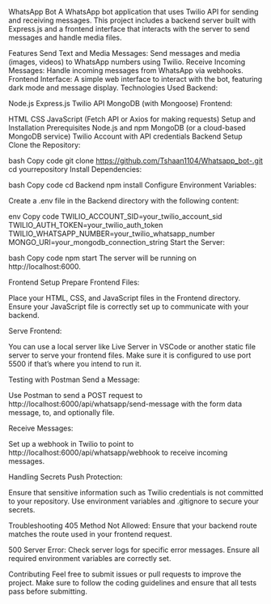 WhatsApp Bot
A WhatsApp bot application that uses Twilio API for sending and receiving messages. This project includes a backend server built with Express.js and a frontend interface that interacts with the server to send messages and handle media files.

Features
Send Text and Media Messages: Send messages and media (images, videos) to WhatsApp numbers using Twilio.
Receive Incoming Messages: Handle incoming messages from WhatsApp via webhooks.
Frontend Interface: A simple web interface to interact with the bot, featuring dark mode and message display.
Technologies Used
Backend:

Node.js
Express.js
Twilio API
MongoDB (with Mongoose)
Frontend:

HTML
CSS
JavaScript (Fetch API or Axios for making requests)
Setup and Installation
Prerequisites
Node.js and npm
MongoDB (or a cloud-based MongoDB service)
Twilio Account with API credentials
Backend Setup
Clone the Repository:

bash
Copy code
git clone https://github.com/Tshaan1104/Whatsapp_bot-.git
cd yourrepository
Install Dependencies:

bash
Copy code
cd Backend
npm install
Configure Environment Variables:

Create a .env file in the Backend directory with the following content:

env
Copy code
TWILIO_ACCOUNT_SID=your_twilio_account_sid
TWILIO_AUTH_TOKEN=your_twilio_auth_token
TWILIO_WHATSAPP_NUMBER=your_twilio_whatsapp_number
MONGO_URI=your_mongodb_connection_string
Start the Server:

bash
Copy code
npm start
The server will be running on http://localhost:6000.

Frontend Setup
Prepare Frontend Files:

Place your HTML, CSS, and JavaScript files in the Frontend directory. Ensure your JavaScript file is correctly set up to communicate with your backend.

Serve Frontend:

You can use a local server like Live Server in VSCode or another static file server to serve your frontend files. Make sure it is configured to use port 5500 if that’s where you intend to run it.

Testing with Postman
Send a Message:

Use Postman to send a POST request to http://localhost:6000/api/whatsapp/send-message with the form data message, to, and optionally file.

Receive Messages:

Set up a webhook in Twilio to point to http://localhost:6000/api/whatsapp/webhook to receive incoming messages.

Handling Secrets
Push Protection:

Ensure that sensitive information such as Twilio credentials is not committed to your repository. Use environment variables and .gitignore to secure your secrets.

Troubleshooting
405 Method Not Allowed: Ensure that your backend route matches the route used in your frontend request.

500 Server Error: Check server logs for specific error messages. Ensure all required environment variables are correctly set.

Contributing
Feel free to submit issues or pull requests to improve the project. Make sure to follow the coding guidelines and ensure that all tests pass before submitting.
